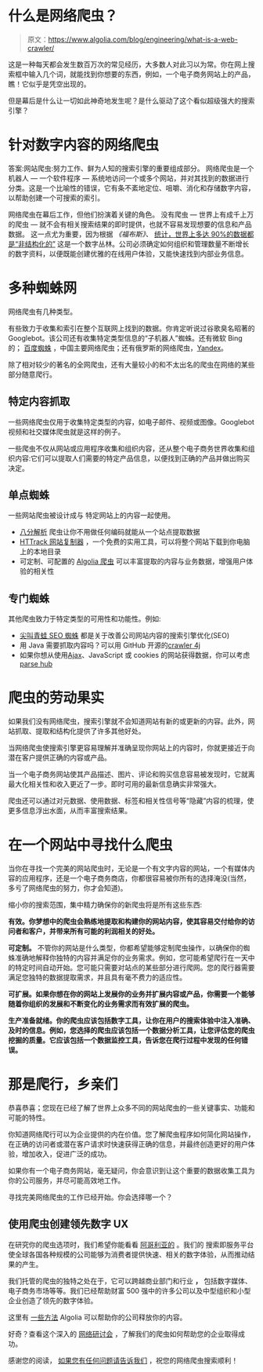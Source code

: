 # 什么是网络爬虫？

> 原文：<https://www.algolia.com/blog/engineering/what-is-a-web-crawler/>

这是一种每天都会发生数百万次的常见经历，大多数人对此习以为常。你在网上搜索框中输入几个词，就能找到你想要的东西，例如，一个电子商务网站上的产品，瞧！它似乎是凭空出现的。

但是幕后是什么让一切如此神奇地发生呢？是什么驱动了这个看似超级强大的搜索引擎？

# [](#web-crawlers-for-digital-content)针对数字内容的网络爬虫

答案:网站爬虫:努力工作、鲜为人知的搜索引擎的重要组成部分。 网络爬虫是一个机器人 — 一个软件程序 — 系统地访问一个或多个网站，并对其找到的数据进行分类。这是一个比喻性的错误，它有条不紊地定位、咀嚼、消化和存储数字内容，以帮助创建一个可搜索的索引。

网络爬虫在幕后工作，但他们扮演着关键的角色。 没有爬虫 — 世界上有成千上万的爬虫 — 就不会有相关搜索结果的即时提供，也就不容易发现想要的信息和产品数据。 这一点尤为重要，因为根据 *《福布斯》、* [统计，世界上多达 90%的数据都是“非结构化的”](https://www.forbes.com/sites/bernardmarr/2019/10/16/what-is-unstructured-data-and-why-is-it-so-important-to-businesses-an-easy-explanation-for-anyone/?sh=7f932b8c15f6) 这是一个数字丛林。公司必须确定如何组织和管理数量不断增长的数字资料，以便既能创建优雅的在线用户体验，又能快速找到内部业务信息。

# [](#web-spiders-of-many-species)多种蜘蛛网

网络爬虫有几种类型。

有些致力于收集和索引在整个互联网上找到的数据。你肯定听说过谷歌臭名昭著的 Googlebot。该公司还有收集特定类型信息的“子机器人”蜘蛛。还有微软 Bing 的[](https://en.wikipedia.org/wiki/Bingbot)； [百度蜘蛛](https://qpsoftware.net/blog/baiduspider) ，中国主要网络爬虫；还有俄罗斯的网络爬虫，[Yandex](https://en.wikipedia.org/wiki/Yandex)。

除了相对较少的著名的全网爬虫，还有大量较小的和不太出名的爬虫在网络的某些部分随意爬行。

## [](#content-specific-crawling)特定内容抓取

一些网络爬虫仅用于收集特定类型的内容，如电子邮件、视频或图像。Googlebot 视频和社交媒体爬虫就是这样的例子。

一些爬虫不仅从网站或应用程序收集和组织内容，还从整个电子商务世界收集和组织内容:它们可以提取人们需要的特定产品信息，以便找到正确的产品并做出购买决定。

## [](#single-site-spiders)单点蜘蛛

一些网站爬虫被设计成与 特定网站上的内容一起使用。

*   [八分解析](https://www.octoparse.com/) 爬虫让你不用做任何编码就能从一个站点提取数据
*   [HTTrack 网站复制器](https://www.httrack.com/) ，一个免费的实用工具，可以将整个网站下载到你电脑上的本地目录
*   可定制、可配置的 [Algolia 爬虫](https://www.algolia.com/products/search-and-discovery/crawler/) 可以丰富提取的内容与业务数据，增强用户体验的相关性

## [](#specialized-spiders)专门蜘蛛

其他爬虫致力于特定类型的可用性和功能性。例如:

*   [尖叫青蛙 SEO 蜘蛛](https://www.screamingfrog.co.uk/seo-spider/) 都是关于改善公司网站内容的搜索引擎优化(SEO)
*   用 Java 需要抓取内容吗？可以用 GitHub 开源的[crawler 4j](https://github.com/yasserg/crawler4j)
*   如果你想从使用[Ajax](https://www.tutorialspoint.com/ajax/what_is_ajax.htm)、JavaScript 或 cookies 的网站获得数据，你可以考虑[parse hub](https://www.parsehub.com/)

# [](#the-fruits-of-crawlers%e2%80%99-labor)爬虫的劳动果实

如果我们没有网络爬虫，搜索引擎就不会知道网站有新的或更新的内容。此外，网站抓取、提取和结构化提供了许多其他好处。

当网络爬虫使搜索引擎更容易理解并准确呈现你网站上的内容时，你就更接近于向潜在客户提供正确的内容或产品。

当一个电子商务网站使其产品描述、图片、评论和购买信息容易被发现时，它就离最大化相关性和收入更近了一步。即时可用的最新信息确实非常强大。

爬虫还可以通过对元数据、使用数据、标签和相关性信号等“隐藏”内容的梳理，使更多信息浮出水面，从而丰富搜索结果。

# [](#what-to-look-for-in-a-website-crawler)在一个网站中寻找什么爬虫

当你在寻找一个完美的网站爬虫时，无论是一个有文字内容的网站，一个有媒体内容的应用程序，还是一个电子商务商店，你都很容易被你所有的选择淹没(当然，多亏了网络爬虫的努力，你才会知道)。

缩小你的搜索范围，集中精力确保你的新爬虫将是所有这些东西:

**有效。你梦想中的爬虫会熟练地提取和构建你的网站内容，使其容易交付给你的访问者和客户，并带来所有可能的利润相关的好处。**

**可定制。** 不管你的网站是什么类型，你都希望能够定制爬虫操作，以确保你的蜘蛛准确地解释你独特的内容并满足你的业务需求。例如，您可能希望爬行在一天中的特定时间自动开始。您可能只需要对站点的某些部分进行爬网。您的爬行器需要满足您独特的数据提取需求，并且具有毫不费力的适应性。

**可扩展。如果你想在你的网站上发展你的业务并扩展内容或产品，你需要一个能够随着你组织的发展和不断变化的业务需求而有效扩展的爬虫。**

**生产准备就绪。你的爬虫应该包括数字工具，让你在用户的搜索体验中注入准确、及时的信息。例如，您选择的爬虫应该包括一个数据分析工具，让您评估您的爬虫挖掘的质量。它应该包括一个数据监控工具，告诉您在爬行过程中发现的任何错误。**

# [](#that%e2%80%99s-crawl-folks)那是爬行，乡亲们

恭喜恭喜；您现在已经了解了世界上众多不同的网站爬虫的一些关键事实、功能和可能的特性。

你知道网络爬行可以为企业提供的内在价值。您了解爬虫程序如何简化网站操作，在正确的访问者或潜在客户请求时快速获得正确的信息，并最终创造更好的用户体验，增加收入，促进广泛的成功。

如果你有一个电子商务网站，毫无疑问，你会意识到让这个重要的数据收集工具为你的公司服务，并尽可能高效地工作。

寻找完美网络爬虫的工作已经开始。你会选择哪一个？

## [](#using-a-crawler-to-create-a-leading-digital-ux)使用爬虫创建领先数字 UX

在研究你的爬虫选项时，我们希望你能看看 [阿哥利亚的](https://www.algolia.com/products/search-and-discovery/crawler/) 。我们的 搜索即服务平台使全球各国各种规模的公司能够为消费者提供快速、相关的数字体验，从而推动结果的产生。

我们托管的爬虫的独特之处在于，它可以跨越商业部门和行业 **，** 包括数字媒体、电子商务市场等等。我们已经帮助财富 500 强中的许多公司以及中型组织和小型企业创造了领先的数字体验。

这里有 [一些方法](https://resources.algolia.com/crawler/algolia-crawler) Algolia 可以帮助你的公司释放你的内容。

好奇？查看这个深入的 [网络研讨会](https://resources.algolia.com/media/webinar-masterclasscrawler-dg-expansion) ，了解我们的爬虫如何帮助您的企业取得成功。

感谢您的阅读， [如果您有任何问题请告诉我们](https://www.algolia.com/contactus/) ，祝您的网络爬虫搜索顺利！